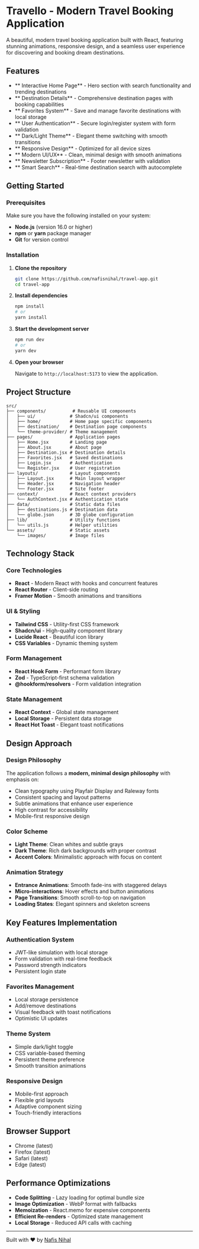 #  Travello - Modern Travel Booking Application

A beautiful, modern travel booking application built with React, featuring stunning animations, responsive design, and a seamless user experience for discovering and booking dream destinations.

##  Features

- ** Interactive Home Page** - Hero section with search functionality and trending destinations
- ** Destination Details** - Comprehensive destination pages with booking capabilities
- ** Favorites System** - Save and manage favorite destinations with local storage
- ** User Authentication** - Secure login/register system with form validation
- ** Dark/Light Theme** - Elegant theme switching with smooth transitions
- ** Responsive Design** - Optimized for all device sizes
- ** Modern UI/UX** - Clean, minimal design with smooth animations
- ** Newsletter Subscription** - Footer newsletter with validation
- ** Smart Search** - Real-time destination search with autocomplete

## Getting Started

### Prerequisites

Make sure you have the following installed on your system:
- **Node.js** (version 16.0 or higher)
- **npm** or **yarn** package manager
- **Git** for version control

### Installation

1. **Clone the repository**
   ```bash
   git clone https://github.com/nafisnihal/travel-app.git
   cd travel-app
   ```

2. **Install dependencies**
   ```bash
   npm install
   # or
   yarn install
   ```

3. **Start the development server**
   ```bash
   npm run dev
   # or
   yarn dev
   ```

4. **Open your browser**
   
   Navigate to `http://localhost:5173` to view the application.



##  Project Structure

```
src/
├── components/          # Reusable UI components
│   ├── ui/             # Shadcn/ui components
│   ├── home/           # Home page specific components
│   ├── destination/    # Destination page components
│   └── theme-provider/ # Theme management
├── pages/              # Application pages
│   ├── Home.jsx        # Landing page
│   ├── About.jsx       # About page
│   ├── Destination.jsx # Destination details
│   ├── Favorites.jsx   # Saved destinations
│   ├── Login.jsx       # Authentication
│   └── Register.jsx    # User registration
├── layouts/            # Layout components
│   ├── Layout.jsx      # Main layout wrapper
│   ├── Header.jsx      # Navigation header
│   └── Footer.jsx      # Site footer
├── context/            # React context providers
│   └── AuthContext.jsx # Authentication state
├── data/               # Static data files
│   ├── destinations.js # Destination data
│   └── globe.json      # 3D globe configuration
├── lib/                # Utility functions
│   └── utils.js        # Helper utilities
└── assets/             # Static assets
    └── images/         # Image files
```

##  Technology Stack

### Core Technologies
- **React** - Modern React with hooks and concurrent features
- **React Router** - Client-side routing
- **Framer Motion** - Smooth animations and transitions

### UI & Styling
- **Tailwind CSS** - Utility-first CSS framework
- **Shadcn/ui** - High-quality component library
- **Lucide React** - Beautiful icon library
- **CSS Variables** - Dynamic theming system

### Form Management
- **React Hook Form** - Performant form library
- **Zod** - TypeScript-first schema validation
- **@hookform/resolvers** - Form validation integration

### State Management
- **React Context** - Global state management
- **Local Storage** - Persistent data storage
- **React Hot Toast** - Elegant toast notifications

##  Design Approach

### Design Philosophy
The application follows a **modern, minimal design philosophy** with emphasis on:
- Clean typography using Playfair Display and Raleway fonts
- Consistent spacing and layout patterns
- Subtle animations that enhance user experience
- High contrast for accessibility
- Mobile-first responsive design

### Color Scheme
- **Light Theme**: Clean whites and subtle grays
- **Dark Theme**: Rich dark backgrounds with proper contrast
- **Accent Colors**: Minimalistic approach with focus on content

### Animation Strategy
- **Entrance Animations**: Smooth fade-ins with staggered delays
- **Micro-interactions**: Hover effects and button animations
- **Page Transitions**: Smooth scroll-to-top on navigation
- **Loading States**: Elegant spinners and skeleton screens

##  Key Features Implementation

### Authentication System
- JWT-like simulation with local storage
- Form validation with real-time feedback
- Password strength indicators
- Persistent login state

### Favorites Management
- Local storage persistence
- Add/remove destinations
- Visual feedback with toast notifications
- Optimistic UI updates

### Theme System
- Simple dark/light toggle
- CSS variable-based theming
- Persistent theme preference
- Smooth transition animations

### Responsive Design
- Mobile-first approach
- Flexible grid layouts
- Adaptive component sizing
- Touch-friendly interactions

##  Browser Support

- Chrome (latest)
- Firefox (latest)
- Safari (latest)
- Edge (latest)

##  Performance Optimizations

- **Code Splitting** - Lazy loading for optimal bundle size
- **Image Optimization** - WebP format with fallbacks
- **Memoization** - React.memo for expensive components
- **Efficient Re-renders** - Optimized state management
- **Local Storage** - Reduced API calls with caching

---

Built with ❤️ by [Nafis Nihal](https://github.com/nafisnihal)